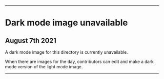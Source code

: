 
***
 
# Dark mode image unavailable

## August 7th 2021

A dark mode image for this directory is currently unavailable.

When there are images for the day, contributors can edit and make a dark mode version of the light mode image.

***
